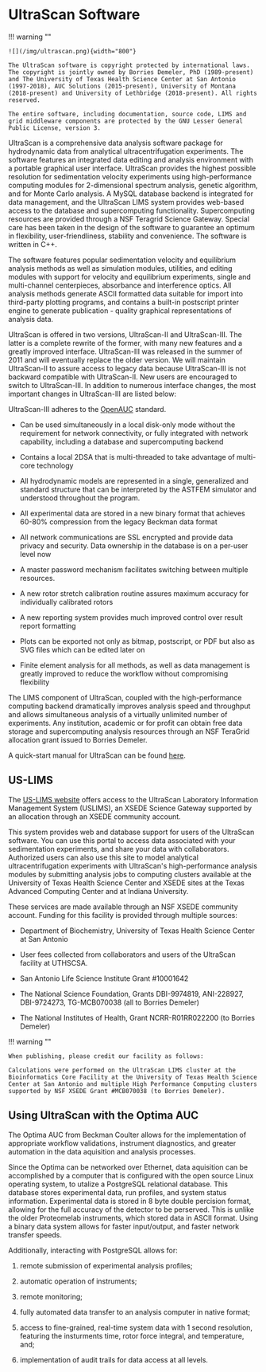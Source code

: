# UltraScan Software 

!!! warning ""

    ![](/img/ultrascan.png){width="800"}
    
    The UltraScan software is copyright protected by international laws. The copyright is jointly owned by Borries Demeler, PhD (1989-present) and The University of Texas Health Science Center at San Antonio (1997-2018), AUC Solutions (2015-present), University of Montana (2018-present) and University of Lethbridge (2018-present). All rights reserved.
    
    The entire software, including documentation, source code, LIMS and grid middleware components are protected by the GNU Lesser General Public License, version 3. 
    
UltraScan is a comprehensive data analysis software package for hydrodynamic data from analytical ultracentrifugation experiments. The software features an integrated data editing and analysis environment with a portable graphical user interface. UltraScan provides the highest possible resolution for sedimentation velocity experiments using high-performance computing modules for 2-dimensional spectrum analysis, genetic algorithm, and for Monte Carlo analysis. A MySQL database backend is integrated for data management, and the UltraScan LIMS system provides web-based access to the database and supercomputing functionality. Supercomputing resources are provided through a NSF Teragrid Science Gateway. Special care has been taken in the design of the software to guarantee an optimum in flexibility, user-friendliness, stability and convenience. The software is written in C++.

The software features popular sedimentation velocity and equilibrium analysis methods as well as simulation modules, utilities, and editing modules with support for velocity and equilibrium experiments, single and multi-channel centerpieces, absorbance and interference optics. All analysis methods generate ASCII formatted data suitable for import into third-party plotting programs, and contains a built-in postscript printer engine to generate publication - quality graphical representations of analysis data.

UltraScan is offered in two versions, UltraScan-II and UltraScan-III. The latter is a complete rewrite of the former, with many new features and a greatly improved interface. UltraScan-III was released in the summer of 2011 and will eventually replace the older version. We will maintain UltraScan-II to assure access to legacy data because UltraScan-III is not backward compatible with UltraScan-II. New users are encouraged to switch to UltraScan-III. In addition to numerous interface changes, the most important changes in UltraScan-III are listed below:

UltraScan-III adheres to the [OpenAUC](/openAUC) standard.

* Can be used simultaneously in a local disk-only mode without the requirement for network connectivity, or fully integrated with network capability, including a database and supercomputing backend
    
* Contains a local 2DSA that is multi-threaded to take advantage of multi-core technology
    
* All hydrodynamic models are represented in a single, generalized and standard structure that can be interpreted by the ASTFEM simulator and understood throughout the program.

* All experimental data are stored in a new binary format that achieves 60-80% compression from the legacy Beckman data format
    
* All network communications are SSL encrypted and provide data privacy and security. Data ownership in the database is on a per-user level now
    
* A master password mechanism facilitates switching between multiple resources.
    
* A new rotor stretch calibration routine assures maximum accuracy for individually calibrated rotors
    
 * A new reporting system provides much improved control over result report formatting
    
* Plots can be exported not only as bitmap, postscript, or PDF but also as SVG files which can be edited later on
    
* Finite element analysis for all methods, as well as data management is greatly improved to reduce the workflow without compromising flexibility

The LIMS component of UltraScan, coupled with the high-performance computing backend dramatically improves analysis speed and throughput and allows simultaneous analysis of a virtually unlimited number of experiments. Any institution, academic or for profit can obtain free data storage and supercomputing analysis resources through an NSF TeraGrid allocation grant issued to Borries Demeler.  

A quick-start manual for UltraScan can be found [here](https://ultrascan.aucsolutions.com/quickstart.php).

## US-LIMS

The [US-LIMS website](https://uslims.uleth.ca/uslims3_CCH/) offers access to the UltraScan Laboratory Information Management System (USLIMS), an XSEDE Science Gateway supported by an allocation through an XSEDE community account. 

This system provides web and database support for users of the UltraScan software. You can use this portal to access data associated with your sedimentation experiments, and share your data with collaborators. Authorized users can also use this site to model analytical ultracentrifugation experiments with UltraScan's high-performance analysis modules by submitting analysis jobs to computing clusters available at the University of Texas Health Science Center and XSEDE sites at the Texas Advanced Computing Center and at Indiana University. 

These services are made available through an NSF XSEDE community account. Funding for this facility is provided through multiple sources:

* Department of Biochemistry, University of Texas Health Science Center at San Antonio
    
* User fees collected from collaborators and users of the UltraScan facility at UTHSCSA.
    
* San Antonio Life Science Institute Grant #10001642

* The National Science Foundation, Grants DBI-9974819, ANI-228927, DBI-9724273, TG-MCB070038 (all to Borries Demeler)

* The National Institutes of Health, Grant NCRR-R01RR022200 (to Borries Demeler)



!!! warning ""

    When publishing, please credit our facility as follows:

    Calculations were performed on the UltraScan LIMS cluster at the Bioinformatics Core Facility at the University of Texas Health Science Center at San Antonio and multiple High Performance Computing clusters supported by NSF XSEDE Grant #MCB070038 (to Borries Demeler).
    
## Using UltraScan with the Optima AUC

The Optima AUC from Beckman Coulter allows for the implementation of appropriate workflow validations, instrument diagnostics, and greater automation in the data aquisition and analysis processes.

Since the Optima can be networked over Ethernet, data aquisition can be accomplished by a computer that is configured with the open source Linux operating system, to utalize a PostgreSQL relational database.
This database stores experimental data, run profiles, and system status information. Experimental data is stored in 8 byte double percision format, allowing for the full accuracy of the detector to be perserved.
This is unlike the older Proteomelab instruments, which stored data in ASCII format. Using a binary data system allows for faster input/output, and faster network transfer speeds.

Additionally, interacting with PostgreSQL allows for:

1. remote submission of experimental analysis profiles;

2. automatic operation of instruments;

3. remote monitoring;

4. fully automated data transfer to an analysis computer in native format;

5. access to fine-grained, real-time system data with 1 second resolution, featuring the insturments time, rotor force integral, and temperature, and;

6. implementation of audit trails for data access at all levels.
